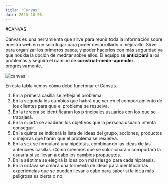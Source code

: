```yaml
---
title: "Canvas"
date: 2020-10-06
---
```


#CANVAS

Canvas es una herramienta que sirve para reunir toda la información sobre nuestra web en un solo lugar para poder desarrollarlo o mejorarlo.
Sirve para organizar los primeros pasos, y poder hacerlos con más seguridad ya que nos da la opción de meditar sobre ellos. El equipo se **anticipará** a los problemas y seguirá el camino de **construit-medir-aprender** progresivamente.

![canvas](C:\Users\Amaia\Desktop\UNI\Web\GITHUB\github-pages\canvas.png)

En esta tabla vemos cómo debe funcionar el Canvas.
1. En la primera casilla se refleja el problema.
2. En la segunda los cambios que habrá que ver en el comportamiento de los clientes para que el problema se resuelva.
3. En la tercera se identificaran los principales usuarios con los que se trabajará.
4. En la cuarta se añadirán los objetivos que la persona usuaria intenta conseguir.
5. En la quinta se indicará la lista de ideas del grupo, acciones, productos o mejoras que harán que el problema se resuelva.
6. En la sex se formulará una hipótesis, combinando las ideas de las anteriores casillas. Cómo creemos que se solucionará o comportará la usuaria si se llevan a cabo los cambios propuestos.
7. En la séptima se elegirá la idea con más riesgo para cada hipótesis.
8. En la octava se creará una tormenta de ideas para identificar las experiencias que se pueden llevar a cabo para saber si la idea más peligrosa es cierta o no.
